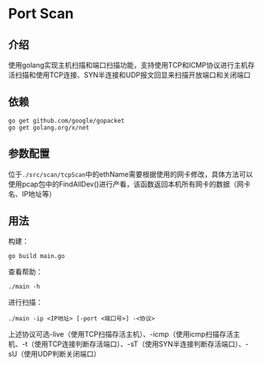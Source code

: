 # Port Scan
## 介绍
使用golang实现主机扫描和端口扫描功能，支持使用TCP和ICMP协议进行主机存活扫描和使用TCP连接、SYN半连接和UDP报文回显来扫描开放端口和关闭端口
## 依赖
```
go get github.com/google/gopacket
go get golang.org/x/net
```
## 参数配置
位于`./src/scan/tcpScan`中的ethName需要根据使用的网卡修改，具体方法可以使用pcap包中的FindAllDev()进行产看，该函数返回本机所有网卡的数据（网卡名、IP地址等）
## 用法
构建：
```
go build main.go
```
查看帮助：
```
./main -h
```
进行扫描：
```
./main -ip <IP地址> [-port <端口号>] -<协议>
```
上述协议可选-live（使用TCP扫描存活主机）、-icmp（使用icmp扫描存活主机、-t（使用TCP连接判断存活端口）、-sT（使用SYN半连接判断存活端口）、-sU（使用UDP判断关闭端口）